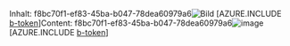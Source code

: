 <span data-ttu-id="4213d-101">Inhalt: f8bc70f1-ef83-45ba-b047-78dea60979a6![Bild](bde83650-fd53-42c7-ae7f-afd1acfe93f0.png)
[AZURE.INCLUDE [b-token](fd222052-5f71-451d-b954-32bf68ec6f40.md)]</span><span class="sxs-lookup"><span data-stu-id="4213d-101">Content: f8bc70f1-ef83-45ba-b047-78dea60979a6![image](bde83650-fd53-42c7-ae7f-afd1acfe93f0.png)
[AZURE.INCLUDE [b-token](fd222052-5f71-451d-b954-32bf68ec6f40.md)]</span></span>
